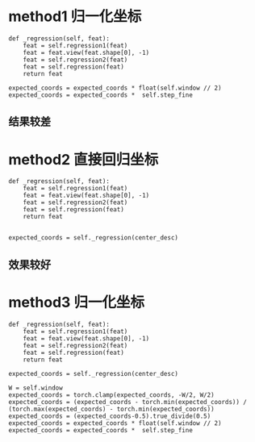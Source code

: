 

# method1 归一化坐标

    def _regression(self, feat):
        feat = self.regression1(feat)
        feat = feat.view(feat.shape[0], -1)
        feat = self.regression2(feat)
        feat = self.regression(feat)
        return feat

    expected_coords = expected_coords * float(self.window // 2)
    expected_coords = expected_coords *  self.step_fine

## 结果较差

# method2 直接回归坐标


    def _regression(self, feat):
        feat = self.regression1(feat)
        feat = feat.view(feat.shape[0], -1)
        feat = self.regression2(feat)
        feat = self.regression(feat)
        return feat


    expected_coords = self._regression(center_desc)

## 效果较好

# method3 归一化坐标
    def _regression(self, feat):
        feat = self.regression1(feat)
        feat = feat.view(feat.shape[0], -1)
        feat = self.regression2(feat)
        feat = self.regression(feat)
        return feat

    expected_coords = self._regression(center_desc)
        
    W = self.window
    expected_coords = torch.clamp(expected_coords, -W/2, W/2)
    expected_coords = (expected_coords - torch.min(expected_coords)) / (torch.max(expected_coords) - torch.min(expected_coords))
    expected_coords = (expected_coords-0.5).true_divide(0.5)
    expected_coords = expected_coords * float(self.window // 2)
    expected_coords = expected_coords *  self.step_fine
